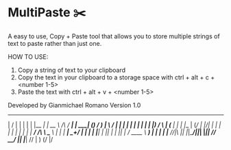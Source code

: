 # MultiPaste ✂️

A easy to use, Copy + Paste tool that allows you to store multiple strings of text to paste rather than just one.

HOW TO USE:
1. Copy a string of text to your clipboard
2. Copy the text in your clipboard to a storage space with ctrl + alt + c + <number 1-5>
3. Paste the text with ctrl + alt + v + <number 1-5>

Developed by Gianmichael Romano
Version 1.0

 __  __ _    _ _   _______ _____ _____         _____ _______ ______        _    _
|  \/  | |  | | | |__   __|_   _|  __ \ /\    / ____|__   __|  ____|      (_)  / )
| \  / | |  | | |    | |    | | | |__) /  \  | (___    | |  | |__           | (_/
| |\/| | |  | | |    | |    | | |  ___/ /\ \  \___ \   | |  |  __|         _+/
| |  | | |__| | |____| |   _| |_| |  / ____ \ ____) |  | |  | |____       //|\\
|_|  |_|\____/|______|_|  |_____|_| /_/    \_\_____/   |_|  |______|     // | )
                                                                        (/  |/
